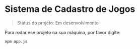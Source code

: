 <h1> Sistema de Cadastro de Jogos </h1>

>Status do projeto: Em desenvolvimento

Para rodar ese projeto na sua máquina, por favor digite:

```
npm app.js
```
